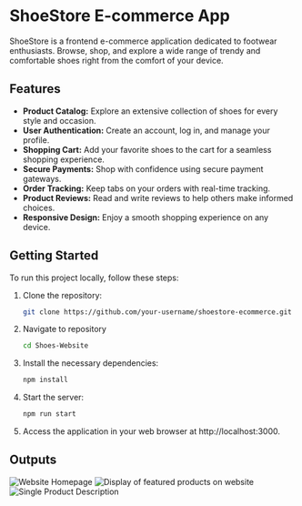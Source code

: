 # ShoeStore E-commerce App

ShoeStore is a frontend e-commerce application dedicated to footwear enthusiasts. Browse, shop, and explore a wide range of trendy and comfortable shoes right from the comfort of your device.

## Features

- **Product Catalog:** Explore an extensive collection of shoes for every style and occasion.
- **User Authentication:** Create an account, log in, and manage your profile.
- **Shopping Cart:** Add your favorite shoes to the cart for a seamless shopping experience.
- **Secure Payments:** Shop with confidence using secure payment gateways.
- **Order Tracking:** Keep tabs on your orders with real-time tracking.
- **Product Reviews:** Read and write reviews to help others make informed choices.
- **Responsive Design:** Enjoy a smooth shopping experience on any device.

## Getting Started

To run this project locally, follow these steps:

1. Clone the repository:

   ```bash
   git clone https://github.com/your-username/shoestore-ecommerce.git
2. Navigate to repository
   ```bash
   cd Shoes-Website
4. Install the necessary dependencies:
   ```bash
   npm install
6. Start the server:
   ```bash
   npm run start
8. Access the application in your web browser at http://localhost:3000.


## Outputs
![Website Homepage](Output/Op%20(1).png)
![Display of featured products on website](Output/Op%20(2).png)
![Single Product Description](Output/Op%20(3).png)
